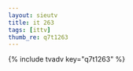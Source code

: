 ```yaml
--- 
layout: sieutv
title: it 263
tags: [ittv]
thumb_re: q7t1263
---
```

{% include tvadv key="q7t1263" %} 
